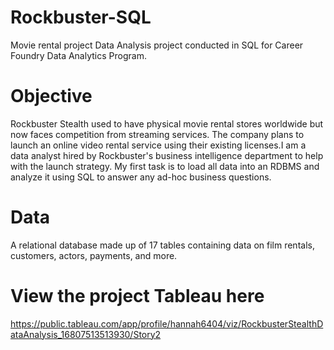 # Rockbuster-SQL
Movie rental project
Data Analysis project conducted in SQL for Career Foundry Data Analytics Program.

# Objective
Rockbuster Stealth used to have physical movie rental stores worldwide but now faces competition from streaming services. The company plans to launch an online video rental service using their existing licenses.I  am a data analyst hired by Rockbuster's business intelligence department to help with the launch strategy. My first task is to load all data into an RDBMS and analyze it using SQL to answer any ad-hoc business questions.

# Data
A relational database made up of 17 tables containing data on film rentals, customers, actors, payments, and more.

# View the project Tableau here
https://public.tableau.com/app/profile/hannah6404/viz/RockbusterStealthDataAnalysis_16807513513930/Story2
